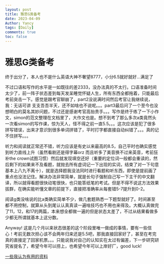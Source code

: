 ```yaml
---
layout: post
title: 雅思G类备考
date: 2023-04-09
Author: Yancy
tags: [Daily]
comments: true
toc: false
---
```


# 雅思G类备考

终于出分了，本人也不是什么英语大神不奢望8777，小分6.5就好就好...满足了

不过口语和写作的水平是一如既往的差2333，没办法真的不太行。口语准备时间太少了，前一阵子状态差到每天发呆睡觉怀疑人生，所有东西全都拖着，只能最后考前突击一下。感觉是跟考官聊崩了，part2没说满时间然后考官让我继续说，我：无话可讲 支支吾吾半天，还不如啥也不说呢。。。part3最后问了一个至今也没想明白的莫名其妙问题，不过还是感谢考官高抬贵手。。。写作是终于练了一下小作文，simon的范文整理在文档里了，大作文也是。想不到考了那么多次a类竟然头一次看simon的写作课，惊为天人，怪不得之前一直5.5。。。这次应该是犯了很多拼写错误，出来才意识到很多单词拼错了，平时打字都直接自动纠错了。。。真的记不住拼写。。。

听力和阅读就正常还不错，听力应该是有史以来最高的8.5，自己平时也确实感觉到听力直线上升（虽然看剧还是得字幕orz 而且听多了美音换不过来英音，考前狂补the crown试图习惯）然后就发现填空还好（重要的定位词一般都会重读的，然后剩下的如果来不及看题，就抛去所有虚词记一下出现的实词，结束了对一下句意基本上八九不离十），就是选择题我没法同时进行看题和听东西，即使是提前画了重点也没法记住。解决办法非常简单，就是长句子强制自己写一下主干的中文翻译，所以就得看题很快动笔很快，也只能答纸笔的考试。但是不得不说这方法效果拔群，在确实能听懂文章的前提下，直接把准确率从每套错5-7提升到0-2。

阅读g类没啥说的比a类确实简单不少，做几套题熟悉一下题型就好了。时间甚至都不用控制，就算从头到尾认认真真读一遍啥技巧也不用也来得及。大概认真做完了11，12，和17的两篇，本来想全都做一遍的但是状态太差了，不过从结果看做多少都无所谓就基本上这分数。

Anyway! 这是几个月以来状态很差的这个阶段里唯一做成的事情，要有一些信心！考前无数次担心该不会两年归来还是5.5吧，那我直接回家好了，甚至在考完真的直接定了回家机票。。。只能说我对自己的认知实在太过有偏差，下一步研究研究省提名了，希望今年可以捞上，也希望今年可以上岸好厂，good luck! 

[一些我认为有用的资料]( https://github.com/YancyLi1117/DailyNotes/IELTS)